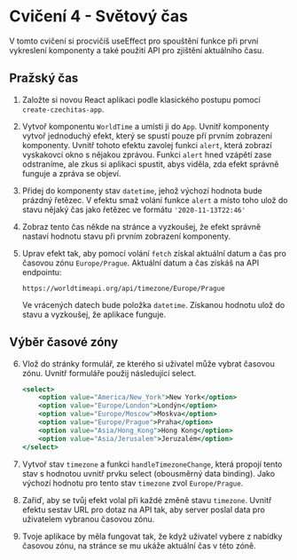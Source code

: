 # Cvičení 4 - Světový čas

V tomto cvičení si procvičíš useEffect pro spouštění funkce při první vykreslení komponenty a také použití API pro zjištění aktuálního času.

## Pražský čas

1. Založte si novou React aplikaci podle klasického postupu pomocí `create-czechitas-app`.

2. Vytvoř komponentu `WorldTime` a umísti ji do `App`. Uvnitř komponenty vytvoř jednoduchý efekt, který se spustí pouze pří prvním zobrazení komponenty. Uvnitř tohoto efektu zavolej funkci `alert`, která zobrazí vyskakovcí okno s nějakou zprávou. Funkci `alert` hned vzápětí zase odstraníme, ale zkus si aplikaci spustit, abys viděla, zda efekt správně funguje a zpráva se objeví.

3. Přidej do komponenty stav `datetime`, jehož výchozí hodnota bude prázdný řetězec. V efektu smaž volání funkce `alert` a místo toho ulož do stavu nějaký čas jako řetězec ve formátu `'2020-11-13T22:46'`

4. Zobraz tento čas někde na stránce a vyzkoušej, že efekt správně nastaví hodnotu stavu při prvním zobrazení komponenty.

5. Uprav efekt tak, aby pomocí volání `fetch` získal aktuální datum a čas pro časovou zónu `Europe/Prague`. Aktuální datum a čas získáš na API endpointu:
	```
	https://worldtimeapi.org/api/timezone/Europe/Prague
	```

	Ve vrácených datech bude položka `datetime`. Získanou hodnotu ulož do stavu a vyzkoušej, že aplikace funguje.


## Výběr časové zóny

6. Vlož do stránky formulář, ze kterého si uživatel může vybrat časovou zónu. Uvnitř formuláře použij následující select.

	```jsx
	<select>
		<option value="America/New_York">New York</option>
		<option value="Europe/London">Londýn</option>
		<option value="Europe/Moscow">Moskva</option>
		<option value="Europe/Prague">Praha</option>
		<option value="Asia/Hong_Kong">Hong Kong</option>
		<option value="Asia/Jerusalem">Jeruzalém</option>
	</select>
	```

7. Vytvoř stav `timezone` a funkci `handleTimezoneChange`, která propojí tento stav s hodnotou uvnitř prvku select (obousměrný data binding). Jako výchozí hodnotu pro tento stav `timezone` zvol `Europe/Prague`.

8. Zařiď, aby se tvůj efekt volal při každé změně stavu `timezone`. Uvnitř efektu sestav URL pro dotaz na API tak, aby server poslal data pro uživatelem vybranou časovou zónu.

9. Tvoje aplikace by měla fungovat tak, že když uživatel vybere z nabídky časovou zónu, na stránce se mu ukáže aktuální čas v této zóně.
